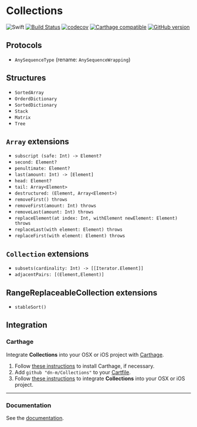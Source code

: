 # Collections

![Swift](https://img.shields.io/badge/%20in-swift%203.0-orange.svg) [![Build Status](https://travis-ci.org/dn-m/Collections.svg?branch=master)](https://travis-ci.org/dn-m/Collections) [![codecov](https://codecov.io/gh/dn-m/Collections/branch/master/graph/badge.svg)](https://codecov.io/gh/dn-m/Collections/) [![Carthage compatible](https://img.shields.io/badge/Carthage-compatible-4BC51D.svg?style=flat)](https://github.com/Carthage/Carthage)
[![GitHub version](https://badge.fury.io/gh/dn-m%2FCollections.svg)](https://badge.fury.io/gh/dn-m%2FCollections)

## Protocols
- `AnySequenceType` (rename: `AnySequenceWrapping`)

## Structures
- `SortedArray`
- `OrderdDictionary`
- `SortedDictionary`
- `Stack`
- `Matrix`
- `Tree`

## `Array` extensions
- `subscript (safe: Int) -> Element?`
- `second: Element?`
- `penultimate: Element?`
- `last(amount: Int) -> [Element]`
- `head: Element?`
- `tail: Array<Element>`
- `destructured: (Element, Array<Element>)`
- `removeFirst() throws`
- `removeFirst(amount: Int) throws`
- `removeLast(amount: Int) throws`
- `replaceElement(at index: Int, withElement newElement: Element) throws`
- `replaceLast(with element: Element) throws`
- `replaceFirst(with element: Element) throws`

## `Collection` extensions
- `subsets(cardinality: Int) -> [[Iterator.Element]]`
- `adjacentPairs: [(Element,Element)]`

## RangeReplaceableCollection extensions
- `stableSort()`

<a name="integration"></a>
## Integration

### Carthage
Integrate **Collections** into your OSX or iOS project with [Carthage](https://github.com/Carthage/Carthage).

1. Follow [these instructions](https://github.com/Carthage/Carthage#installing-carthage) to install Carthage, if necessary.
2. Add `github "dn-m/Collections"` to your [Cartfile](https://github.com/Carthage/Carthage/blob/master/Documentation/Artifacts.md#cartfile).
3. Follow [these instructions](https://github.com/Carthage/Carthage#adding-frameworks-to-an-application) to integrate **Collections** into your OSX or iOS project.

***

### Documentation

See the [documentation](http://dn-m.github.io/Collections/).

